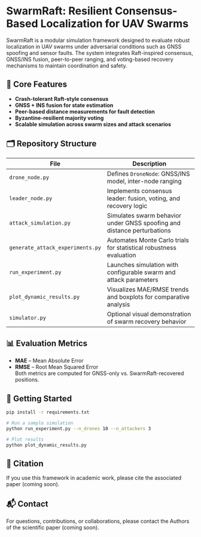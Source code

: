 
# SwarmRaft: Resilient Consensus-Based Localization for UAV Swarms

SwarmRaft is a modular simulation framework designed to evaluate robust localization in UAV swarms under adversarial conditions such as GNSS spoofing and sensor faults. The system integrates Raft-inspired consensus, GNSS/INS fusion, peer-to-peer ranging, and voting-based recovery mechanisms to maintain coordination and safety.

## 🧠 Core Features

- **Crash-tolerant Raft-style consensus**
- **GNSS + INS fusion for state estimation**
- **Peer-based distance measurements for fault detection**
- **Byzantine-resilient majority voting**
- **Scalable simulation across swarm sizes and attack scenarios**

## 🗂️ Repository Structure

| File                         | Description                                                                 |
|-----------------------------|-----------------------------------------------------------------------------|
| `drone_node.py`             | Defines `DroneNode`: GNSS/INS model, inter-node ranging                    |
| `leader_node.py`            | Implements consensus leader: fusion, voting, and recovery logic            |
| `attack_simulation.py`      | Simulates swarm behavior under GNSS spoofing and distance perturbations     |
| `generate_attack_experiments.py` | Automates Monte Carlo trials for statistical robustness evaluation   |
| `run_experiment.py`         | Launches simulation with configurable swarm and attack parameters          |
| `plot_dynamic_results.py`   | Visualizes MAE/RMSE trends and boxplots for comparative analysis           |
| `simulator.py`              | Optional visual demonstration of swarm recovery behavior                   |

## 📊 Evaluation Metrics

- **MAE** – Mean Absolute Error
- **RMSE** – Root Mean Squared Error  
Both metrics are computed for GNSS-only vs. SwarmRaft-recovered positions.

## 🚀 Getting Started

```bash
pip install -r requirements.txt

# Run a sample simulation
python run_experiment.py --n_drones 10 --n_attackers 3

# Plot results
python plot_dynamic_results.py
```

## 📄 Citation

If you use this framework in academic work, please cite the associated paper (coming soon).

## 📬 Contact

For questions, contributions, or collaborations, please contact the Authors of the scientific paper (coming soon).
